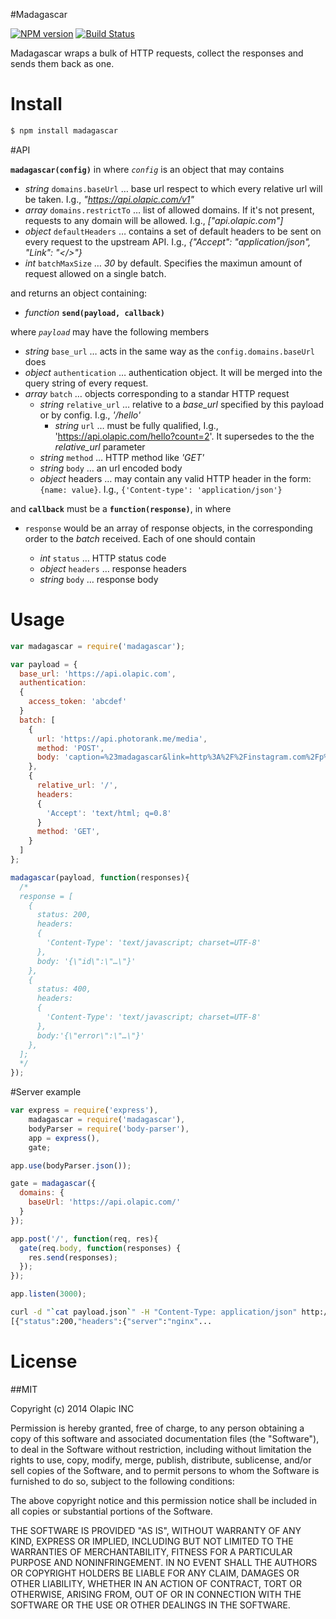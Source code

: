#Madagascar

[![NPM version](https://badge.fury.io/js/madagascar.svg)](http://badge.fury.io/js/madagascar)
[![Build Status](https://travis-ci.org/Olapic/madagascar.svg?branch=master)](https://travis-ci.org/Olapic/madagascar)

Madagascar wraps a bulk of HTTP requests, collect the responses and sends them back as one.

# Install

```sh
$ npm install madagascar
```
#API

**`madagascar(config)`** in where *`config`* is an object that may contains

- *string* `domains.baseUrl` … base url respect to which every relative url will
	be taken. I.g., *"https://api.olapic.com/v1"*
- *array* `domains.restrictTo` … list of allowed domains. If it's not present,
	requests to any domain will be allowed. I.g., *["api.olapic.com"]*
- *object* `defaultHeaders` … contains a set of default headers to be sent on
	every request to the upstream API. I.g., *{"Accept": "application/json",
	"Link": "&lt;/&gt;"}*
- *int* `batchMaxSize` … *30* by default. Specifies the maximun amount of
	request allowed on a single batch.

and returns an object containing:

- *function* **`send(payload, callback)`**

where *`payload`* may have the following members

- *string* `base_url` … acts in the same way as the `config.domains.baseUrl` does
- *object* `authentication` … authentication object. It will be merged into the
	query string of every request.
- *array* `batch` … objects corresponding to a standar HTTP request
  - *string* `relative_url` … relative to a *base_url* specified by this
		payload or by config. I.g., *'/hello'*
	- *string* `url` … must be fully qualified, I.g.,
		'https://api.olapic.com/hello?count=2'. It supersedes to the the
		*relative_url* parameter
  - *string* `method` … HTTP method like *'GET'*
  - *string* `body` … an url encoded body
  - *object* headers … may contain any valid HTTP header in the form:
		`{name: value}`. I.g., `{'Content-type': 'application/json'}`

and **`callback`** must be a **`function(response)`**, in where

 - `response` would be an array of response objects, in the corresponding order
	to the *batch* received. Each of one should contain

	- *int* `status` … HTTP status code
	- *object* `headers` … response headers
	- *string* `body` … response body

# Usage

```js
var madagascar = require('madagascar');

var payload = {
  base_url: 'https://api.olapic.com',
  authentication:
  {
    access_token: 'abcdef'
  }
  batch: [
    {
      url: 'https://api.photorank.me/media',
      method: 'POST',
      body: 'caption=%23madagascar&link=http%3A%2F%2Finstagram.com%2Fp%2FqMN-RWKc9U',
    },
    {
      relative_url: '/',
      headers:
      {
        'Accept': 'text/html; q=0.8'
      }
      method: 'GET',
    }
  ]
};

madagascar(payload, function(responses){
  /*
  response = [
    {
      status: 200,
      headers:
      {
        'Content-Type': 'text/javascript; charset=UTF-8'
      },
      body: '{\"id\":\"…\"}'
    },
    {
      status: 400,
      headers:
      {
        'Content-Type': 'text/javascript; charset=UTF-8'
      },
      body:'{\"error\":\"…\"}'
    },
  ];
  */
});

```

#Server example


```js
var express = require('express'),
    madagascar = require('madagascar'),
    bodyParser = require('body-parser'),
    app = express(),
    gate;

app.use(bodyParser.json());

gate = madagascar({
  domains: {
    baseUrl: 'https://api.olapic.com/'
  }
});

app.post('/', function(req, res){
  gate(req.body, function(responses) {
    res.send(responses);
  });
});

app.listen(3000);

```

```sh
curl -d "`cat payload.json`" -H "Content-Type: application/json" http://localhost:3000/
[{"status":200,"headers":{"server":"nginx"...
```

# License

##MIT

Copyright (c) 2014 Olapic INC

Permission is hereby granted, free of charge, to any person
obtaining a copy of this software and associated documentation
files (the "Software"), to deal in the Software without
restriction, including without limitation the rights to use,
copy, modify, merge, publish, distribute, sublicense, and/or sell
copies of the Software, and to permit persons to whom the
Software is furnished to do so, subject to the following
conditions:

The above copyright notice and this permission notice shall be
included in all copies or substantial portions of the Software.

THE SOFTWARE IS PROVIDED "AS IS", WITHOUT WARRANTY OF ANY KIND,
EXPRESS OR IMPLIED, INCLUDING BUT NOT LIMITED TO THE WARRANTIES
OF MERCHANTABILITY, FITNESS FOR A PARTICULAR PURPOSE AND
NONINFRINGEMENT. IN NO EVENT SHALL THE AUTHORS OR COPYRIGHT
HOLDERS BE LIABLE FOR ANY CLAIM, DAMAGES OR OTHER LIABILITY,
WHETHER IN AN ACTION OF CONTRACT, TORT OR OTHERWISE, ARISING
FROM, OUT OF OR IN CONNECTION WITH THE SOFTWARE OR THE USE OR
OTHER DEALINGS IN THE SOFTWARE.
